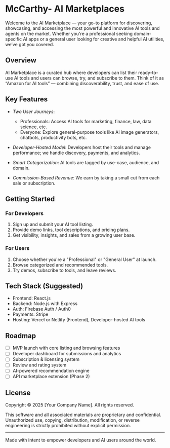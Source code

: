 # McCarthy- AI Marketplaces

Welcome to the AI Marketplace — your go-to platform for discovering, showcasing, and accessing the most powerful and innovative AI tools and agents on the market. Whether you're a professional seeking domain-specific AI apps or a general user looking for creative and helpful AI utilities, we’ve got you covered.

## Overview

AI Marketplace is a curated hub where developers can list their ready-to-use AI tools and users can browse, try, and subscribe to them. Think of it as “Amazon for AI tools” — combining discoverability, trust, and ease of use.

## Key Features

- *Two User Journeys*:
  - Professionals: Access AI tools for marketing, finance, law, data science, etc.
  - Everyone: Explore general-purpose tools like AI image generators, chatbots, productivity bots, etc.

- *Developer-Hosted Model*: Developers host their tools and manage performance; we handle discovery, payments, and analytics.

- *Smart Categorization*: AI tools are tagged by use-case, audience, and domain.

- *Commission-Based Revenue*: We earn by taking a small cut from each sale or subscription.

## Getting Started

### For Developers

1. Sign up and submit your AI tool listing.
2. Provide demo links, tool descriptions, and pricing plans.
3. Get visibility, insights, and sales from a growing user base.

### For Users

1. Choose whether you're a "Professional" or "General User" at launch.
2. Browse categorized and recommended tools.
3. Try demos, subscribe to tools, and leave reviews.

## Tech Stack (Suggested)

- Frontend: React.js
- Backend: Node.js with Express
- Auth: Firebase Auth / Auth0
- Payments: Stripe
- Hosting: Vercel or Netlify (Frontend), Developer-hosted AI tools

## Roadmap

- [ ] MVP launch with core listing and browsing features
- [ ] Developer dashboard for submissions and analytics
- [ ] Subscription & licensing system
- [ ] Review and rating system
- [ ] AI-powered recommendation engine
- [ ] API marketplace extension (Phase 2)

## License

Copyright © 2025 [Your Company Name]. All rights reserved.

This software and all associated materials are proprietary and confidential.  
Unauthorized use, copying, distribution, modification, or reverse engineering is strictly prohibited without explicit permission.

---

Made with intent to empower developers and AI users around the world.
